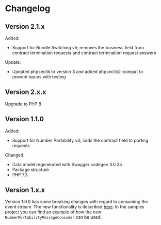 # Changelog

## Version 2.1.x

Added:

- Support for Bundle Switching v5; removes the business field from contract termination requests and contract termination request answers

Update:

- Updated phpseclib to version 3 and added phpseclib2-compat to prevent issues with testing

## Version 2.x.x

Upgrade to PHP 8

## Version 1.1.0

Added:

- Support for Number Portability v3; adds the contract field to porting requests

Changed:

- Data model regenerated with Swagger codegen 3.0.25
- Package structure
- PHP 7.3

## Version 1.x.x

Version 1.0.0 has some breaking changes with regard to consuming the event stream. The new functionality is described [here](number-portability-sdk/README.md#consume-messages).
In the samples project you can find an [example](number-portability-sdk-samples/test/NumberPortabilityMessageConsumer.php) of how the new `NumberPortabilityMessageConsumer` can be used.
